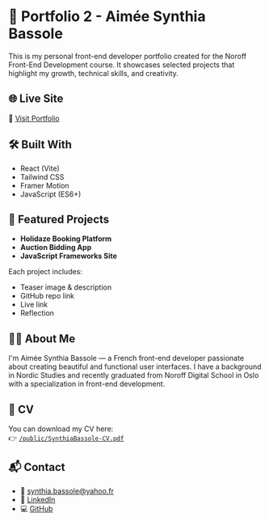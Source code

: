 # 💼 Portfolio 2 - Aimée Synthia Bassole

This is my personal front-end developer portfolio created for the Noroff Front-End Development course. It showcases selected projects that highlight my growth, technical skills, and creativity.

## 🌐 Live Site

🔗 [Visit Portfolio](https://portfolio-aimeesynthia.netlify.app/)

## 🛠️ Built With

- React (Vite)
- Tailwind CSS
- Framer Motion
- JavaScript (ES6+)


## 📸 Featured Projects

- **Holidaze Booking Platform**
- **Auction Bidding App**
- **JavaScript Frameworks Site**

Each project includes:
- Teaser image & description
- GitHub repo link
- Live link
- Reflection

## 🧑‍💻 About Me

I'm Aimée Synthia Bassole — a French front-end developer passionate about creating beautiful and functional user interfaces. I have a background in Nordic Studies and recently graduated from Noroff Digital School in Oslo with a specialization in front-end development.

## 📄 CV

You can download my CV here:  
👉 [`/public/SynthiaBassole-CV.pdf`](./public/SynthiaBassole-CV.pdf)

## 📬 Contact

- 📧 synthia.bassole@yahoo.fr  
- 💼 [LinkedIn](https://www.linkedin.com/in/synthia-b-2b3334252/)  
- 💻 [GitHub](https://github.com/synthiab1997)
